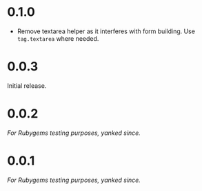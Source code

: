 # 0.1.0

- Remove textarea helper as it interferes with form building. Use `tag.textarea` where needed.

# 0.0.3

Initial release.

# 0.0.2

*For Rubygems testing purposes, yanked since.*

# 0.0.1

*For Rubygems testing purposes, yanked since.*